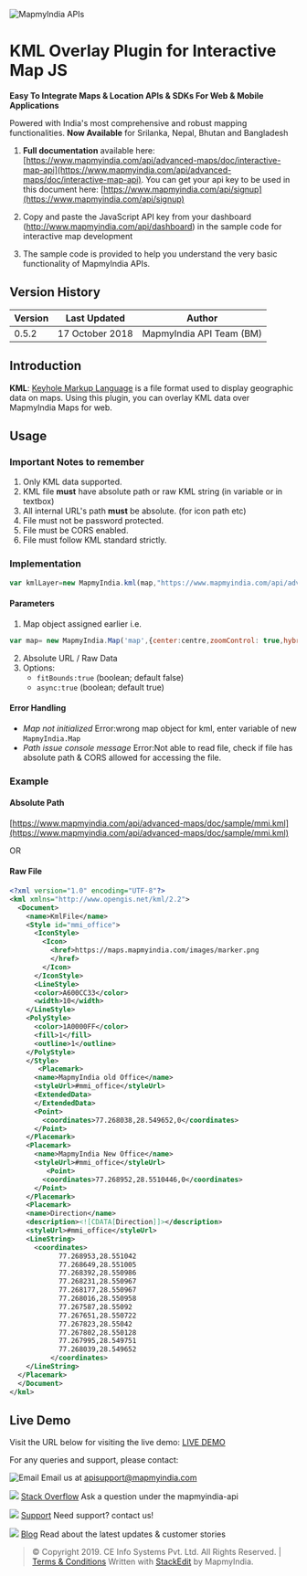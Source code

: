 ﻿![MapmyIndia APIs](https://www.mapmyindia.com/api/img/mapmyindia-api.png)

# KML Overlay Plugin for Interactive Map JS

**Easy To Integrate Maps & Location APIs & SDKs For Web & Mobile Applications**

Powered with India's most comprehensive and robust mapping functionalities.
**Now Available**  for Srilanka, Nepal, Bhutan and Bangladesh

1. **Full documentation** available here: [https://www.mapmyindia.com/api/advanced-maps/doc/interactive-map-api](https://www.mapmyindia.com/api/advanced-maps/doc/interactive-map-api). 
You can get your api key to be used in this document here: [https://www.mapmyindia.com/api/signup](https://www.mapmyindia.com/api/signup)

2. Copy and paste the JavaScript API key from your dashboard (http://www.mapmyindia.com/api/dashboard) in the sample code for interactive map development

3. The sample code is provided to help you understand the very basic functionality of MapmyIndia APIs. 

## Version History

| Version | Last Updated | Author |
| ---- | ---- | ---- |
| 0.5.2 | 17 October 2018 | MapmyIndia API Team (BM) |

## Introduction

**KML**: [Keyhole Markup Language](https://www.opengeospatial.org/standards/kml) is a file format used to display geographic data on maps.
Using this plugin, you can overlay KML data over MapmyIndia Maps for web.

## Usage

### Important Notes to remember
 
1. Only KML data supported.
2. KML file **must** have absolute path or raw KML string 
(in variable or in textbox)
3. All internal URL's path **must** be absolute. 
(for icon path etc)
4. File must not be password protected.
5. File must be CORS enabled.
6. File must follow KML standard strictly.

### Implementation

```js
var kmlLayer=new MapmyIndia.kml(map,"https://www.mapmyindia.com/api/advanced-maps/doc/sample/mmi.kml", {fitBounds:true,async: true});
```
#### Parameters
1. Map object assigned earlier i.e.
```js
var map= new MapmyIndia.Map('map',{center:centre,zoomControl: true,hybrid:true });
```
2. Absolute URL / Raw Data
3. Options: 
	- `fitBounds:true` (boolean; default false)
	- `async:true` (boolean; default true)

#### Error Handling

- *Map not initialized*
Error:wrong map object for kml, enter variable of new `MapmyIndia.Map`
- *Path issue console message*
Error:Not able to read file, check if file has absolute path & CORS allowed for accessing the file.

### Example

#### Absolute Path

[https://www.mapmyindia.com/api/advanced-maps/doc/sample/mmi.kml](https://www.mapmyindia.com/api/advanced-maps/doc/sample/mmi.kml)

OR

#### Raw File

```xml
<?xml version="1.0" encoding="UTF-8"?>
<kml xmlns="http://www.opengis.net/kml/2.2">
  <Document>
    <name>KmlFile</name>
    <Style id="mmi_office">
      <IconStyle>
        <Icon>
          <href>https://maps.mapmyindia.com/images/marker.png
          </href>
        </Icon>
      </IconStyle>
      <LineStyle>
      <color>A600CC33</color>
      <width>10</width>
    </LineStyle>
    <PolyStyle>
      <color>1A0000FF</color>
      <fill>1</fill>
      <outline>1</outline>
    </PolyStyle>
    </Style>
       <Placemark>
      <name>MapmyIndia old Office</name>
      <styleUrl>#mmi_office</styleUrl>
      <ExtendedData>
      </ExtendedData>
      <Point>
        <coordinates>77.268038,28.549652,0</coordinates>
      </Point>
    </Placemark>
    <Placemark>
      <name>MapmyIndia New Office</name>
      <styleUrl>#mmi_office</styleUrl>
         <Point>
        <coordinates>77.268952,28.5510446,0</coordinates>
      </Point>
    </Placemark>
    <Placemark>
    <name>Direction</name>
    <description><![CDATA[Direction]]></description>
    <styleUrl>#mmi_office</styleUrl>
    <LineString>
      <coordinates>
            77.268953,28.551042
            77.268649,28.551005
            77.268392,28.550986
            77.268231,28.550967
            77.268177,28.550967
            77.268016,28.550958
            77.267587,28.55092
            77.267651,28.550722
            77.267823,28.55042
            77.267802,28.550128
            77.267995,28.549751
            77.268039,28.549652
          </coordinates>
    </LineString>
  </Placemark>
  </Document>
</kml>
```
## Live Demo

Visit the URL below for visiting the live demo: 
[LIVE DEMO](https://www.mapmyindia.com/api/advanced-maps/doc/sample/mapmyindia-maps-kml-example)

For any queries and support, please contact: 

![Email](https://www.google.com/a/cpanel/mapmyindia.co.in/images/logo.gif?service=google_gsuite) 
Email us at [apisupport@mapmyindia.com](mailto:apisupport@mapmyindia.com)

![](https://www.mapmyindia.com/api/img/icons/stack-overflow.png)
[Stack Overflow](https://stackoverflow.com/questions/tagged/mapmyindia-api)
Ask a question under the mapmyindia-api

![](https://www.mapmyindia.com/api/img/icons/support.png)
[Support](https://www.mapmyindia.com/api/index.php#f_cont)
Need support? contact us!

![](https://www.mapmyindia.com/api/img/icons/blog.png)
[Blog](http://www.mapmyindia.com/blog/)
Read about the latest updates & customer stories


> © Copyright 2019. CE Info Systems Pvt. Ltd. All Rights Reserved. | [Terms & Conditions](http://www.mapmyindia.com/api/terms-&-conditions)
>  Written with [StackEdit](https://stackedit.io/) by MapmyIndia.